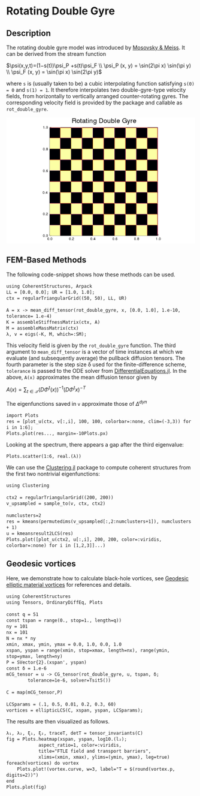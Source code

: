 # Rotating Double Gyre

## Description

The rotating double gyre model was introduced by
[Mosovsky & Meiss](https://dx.doi.org/10.1137/100794110). It can be derived from
the stream function

$\psi(x,y,t)=(1−s(t))\psi_P +s(t)\psi_F \\ \psi_P (x, y) = \sin(2\pi x) \sin(\pi y) \\ \psi_F (x, y) = \sin(\pi x) \sin(2\pi y)$

where ``s`` is (usually taken to be) a cubic interpolating function satisfying
``s(0) = 0`` and ``s(1) = 1``. It therefore interpolates two double-gyre-type
velocity fields, from horizontally to vertically arranged counter-rotating gyres.
The corresponding velocity field is provided by the package and callable as
`rot_double_gyre`.

![](https://raw.githubusercontent.com/natschil/misc/db22aeef/images/double_gyre.gif)

## FEM-Based Methods

The following code-snippet shows how these methods can be used.
```@example 1
using CoherentStructures, Arpack
LL = [0.0, 0.0]; UR = [1.0, 1.0];
ctx = regularTriangularGrid((50, 50), LL, UR)

A = x -> mean_diff_tensor(rot_double_gyre, x, [0.0, 1.0], 1.e-10, tolerance= 1.e-4)
K = assembleStiffnessMatrix(ctx, A)
M = assembleMassMatrix(ctx)
λ, v = eigs(-K, M, which=:SM);
```
This velocity field is given by the `rot_double_gyre` function. The third
argument to `mean_diff_tensor` is a vector of time instances at which we evaluate
(and subsequently average) the pullback diffusion tensors. The fourth parameter
is the step size δ used for the finite-difference scheme, `tolerance` is passed
to the ODE solver from [DifferentialEquations.jl](http://juliadiffeq.org/). In
the above, `A(x)` approximates the mean diffusion tensor given by

$A(x) = \sum_{t \in \mathcal T}(D\Phi^t(x))^{-1} (D\Phi^t x)^{-T}$

The eigenfunctions saved in `v` approximate those of $\Delta^{dyn}$
```@example 1
import Plots
res = [plot_u(ctx, v[:,i], 100, 100, colorbar=:none, clim=(-3,3)) for i in 1:6];
Plots.plot(res..., margin=-10Plots.px)
```
Looking at the spectrum, there appears a gap after the third eigenvalue:
```@example 1
Plots.scatter(1:6, real.(λ))
```
We can use the [Clustering.jl](https://github.com/JuliaStats/Clustering.jl) package to compute coherent structures from the first two nontrivial eigenfunctions:
```@example 1
using Clustering

ctx2 = regularTriangularGrid((200, 200))
v_upsampled = sample_to(v, ctx, ctx2)

numclusters=2
res = kmeans(permutedims(v_upsampled[:,2:numclusters+1]), numclusters + 1)
u = kmeansresult2LCS(res)
Plots.plot([plot_u(ctx2, u[:,i], 200, 200, color=:viridis, colorbar=:none) for i in [1,2,3]]...)
```
## Geodesic vortices

Here, we demonstrate how to calculate black-hole vortices, see
[Geodesic elliptic material vortices](@ref) for references and details.
```@example 2
using CoherentStructures
using Tensors, OrdinaryDiffEq, Plots

const q = 51
const tspan = range(0., stop=1., length=q))
ny = 101
nx = 101
N = nx * ny
xmin, xmax, ymin, ymax = 0.0, 1.0, 0.0, 1.0
xspan, yspan = range(xmin, stop=xmax, length=nx), range(ymin, stop=ymax, length=ny)
P = SVector{2}.(xspan', yspan)
const δ = 1.e-6
mCG_tensor = u -> CG_tensor(rot_double_gyre, u, tspan, δ;
        tolerance=1e-6, solver=Tsit5())

C = map(mCG_tensor,P)

LCSparams = (.1, 0.5, 0.01, 0.2, 0.3, 60)
vortices = ellipticLCS(C, xspan, yspan, LCSparams);
```
The results are then visualized as follows.
```@example 2
λ₁, λ₂, ξ₁, ξ₂, traceT, detT = tensor_invariants(C)
fig = Plots.heatmap(xspan, yspan, log10.(l₂);
            aspect_ratio=1, color=:viridis,
            title="FTLE field and transport barriers",
            xlims=(xmin, xmax), ylims=(ymin, ymax), leg=true)
foreach(vortices) do vortex
    Plots.plot!(vortex.curve, w=3, label="T = $(round(vortex.p, digits=2))")
end
Plots.plot(fig)
```
